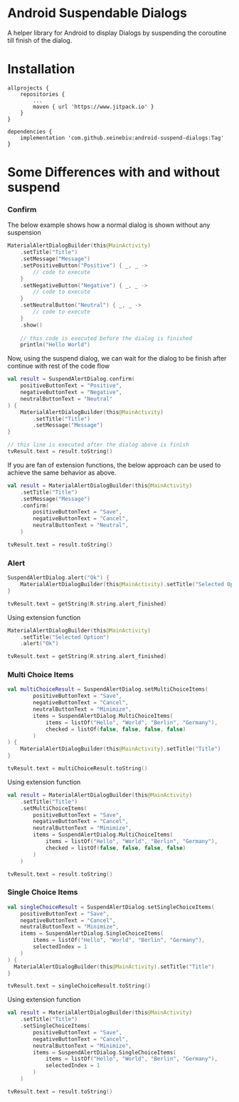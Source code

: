 # Android Suspendable Dialogs

A helper library for Android to display Dialogs by suspending the coroutine till finish of the dialog.

# Installation
```
allprojects {
	repositories {
		...
		maven { url 'https://www.jitpack.io' }
	}
}
```

```
dependencies {
    implementation 'com.github.xeinebiu:android-suspend-dialogs:Tag'
}
```
    

# Some Differences with and without suspend

### Confirm

The below example shows how a normal dialog is shown without any suspension

```kotlin
MaterialAlertDialogBuilder(this@MainActivity)
    .setTitle("Title")
    .setMessage("Message")
    .setPositiveButton("Positive") { _, _ ->
        // code to execute
    }
    .setNegativeButton("Negative") { _, _ ->
        // code to execute
    }
    .setNeutralButton("Neutral") { _, _ ->
        // code to execute
    }
    .show()
        
    // this code is executed before the dialog is finished
    println("Hello World")
```

Now, using the suspend dialog, we can wait for the dialog to be finish after continue with rest of the code flow
```kotlin
val result = SuspendAlertDialog.confirm(
    positiveButtonText = "Positive",
    negativeButtonText = "Negative",
    neutralButtonText = "Neutral"
) {
    MaterialAlertDialogBuilder(this@MainActivity)
        .setTitle("Title")
        .setMessage("Message")
}

// this line is executed after the dialog above is finish
tvResult.text = result.toString()
```

If you are fan of extension functions, the below approach can be used to achieve the same behavior as above.
```kotlin
val result = MaterialAlertDialogBuilder(this@MainActivity)
    .setTitle("Title")
    .setMessage("Message")
    .confirm(
        positiveButtonText = "Save",
        negativeButtonText = "Cancel",
        neutralButtonText = "Neutral",
    )

tvResult.text = result.toString()
```

### Alert

```kotlin
SuspendAlertDialog.alert("Ok") {
    MaterialAlertDialogBuilder(this@MainActivity).setTitle("Selected Option")
}

tvResult.text = getString(R.string.alert_finished)
```

Using extension function

```kotlin
MaterialAlertDialogBuilder(this@MainActivity)
    .setTitle("Selected Option")
    .alert("Ok")

tvResult.text = getString(R.string.alert_finished)
```

### Multi Choice Items

```kotlin
val multiChoiceResult = SuspendAlertDialog.setMultiChoiceItems(
        positiveButtonText = "Save",
        negativeButtonText = "Cancel",
        neutralButtonText = "Minimize",
        items = SuspendAlertDialog.MultiChoiceItems(
            items = listOf("Hello", "World", "Berlin", "Germany"),
            checked = listOf(false, false, false, false)
        )
) {
    MaterialAlertDialogBuilder(this@MainActivity).setTitle("Title")
}

tvResult.text = multiChoiceResult.toString()
```

Using extension function

```kotlin
val result = MaterialAlertDialogBuilder(this@MainActivity)
    .setTitle("Title")
    .setMultiChoiceItems(
        positiveButtonText = "Save",
        negativeButtonText = "Cancel",
        neutralButtonText = "Minimize",
        items = SuspendAlertDialog.MultiChoiceItems(
            items = listOf("Hello", "World", "Berlin", "Germany"),
            checked = listOf(false, false, false, false)
        )
    )

tvResult.text = result.toString()
```

### Single Choice Items

```kotlin
val singleChoiceResult = SuspendAlertDialog.setSingleChoiceItems(
    positiveButtonText = "Save",
    negativeButtonText = "Cancel",
    neutralButtonText = "Minimize",
    items = SuspendAlertDialog.SingleChoiceItems(
        items = listOf("Hello", "World", "Berlin", "Germany"),
        selectedIndex = 1
    )
) {
  MaterialAlertDialogBuilder(this@MainActivity).setTitle("Title")
}

tvResult.text = singleChoiceResult.toString()
```

Using extension function

```kotlin
val result = MaterialAlertDialogBuilder(this@MainActivity)
    .setTitle("Title")
    .setSingleChoiceItems(
        positiveButtonText = "Save",
        negativeButtonText = "Cancel",
        neutralButtonText = "Minimize",
        items = SuspendAlertDialog.SingleChoiceItems(
            items = listOf("Hello", "World", "Berlin", "Germany"),
            selectedIndex = 1
        )
    )

tvResult.text = result.toString()
```
